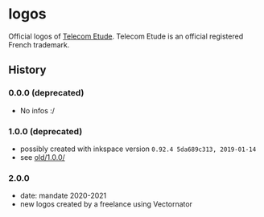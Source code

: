 # logos

Official logos of [Telecom Etude](https://telecom-etude.fr/). Telecom Etude is an official registered French trademark.

## History

### 0.0.0 (deprecated)

- No infos :/

### 1.0.0 (deprecated)

- possibly created with inkspace version `0.92.4 5da689c313, 2019-01-14`
- see [old/1.0.0/](old/1.0.0/)

### 2.0.0

- date: mandate 2020-2021
- new logos created by a freelance using Vectornator
